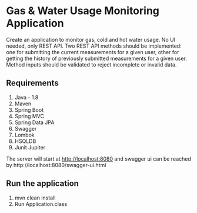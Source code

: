 # Gas & Water Usage Monitoring Application

Create an application to monitor gas, 
cold and hot water usage. No UI needed, only REST API. Two REST API methods should be implemented: one for submitting the current measurements for a given user, other for getting the history of previously submitted measurements for a given user. Method inputs should be validated to reject incomplete or invalid data.

## Requirements

1. Java - 1.8
2. Maven
3. Spring Boot 
4. Spring MVC
5. Spring Data JPA
6. Swagger
8. Lombok
9. HSQLDB
10. Junit Jupiter

The server will start at <http://localhost:8080> and swagger ui can be reached by http://localhost:8080/swagger-ui.html

## Run the application
 
1. mvn clean install
2. Run Application.class